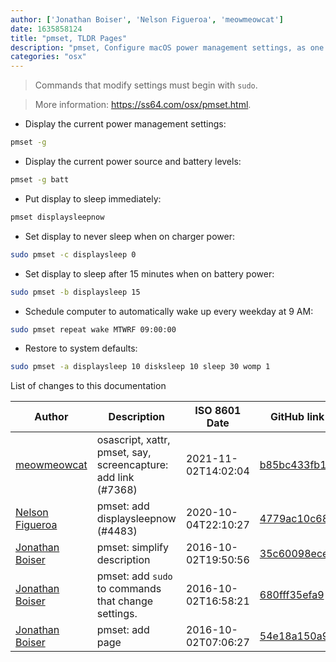 ```yaml
---
author: ['Jonathan Boiser', 'Nelson Figueroa', 'meowmeowcat']
date: 1635858124
title: "pmset, TLDR Pages"
description: "pmset, Configure macOS power management settings, as one might do in System Preferences > Energy Saver."
categories: "osx"
---
```

> Commands that modify settings must begin with `sudo`.

> More information: <https://ss64.com/osx/pmset.html>.

- Display the current power management settings:

```bash
pmset -g
```

- Display the current power source and battery levels:

```bash
pmset -g batt
```

- Put display to sleep immediately:

```bash
pmset displaysleepnow
```

- Set display to never sleep when on charger power:

```bash
sudo pmset -c displaysleep 0
```

- Set display to sleep after 15 minutes when on battery power:

```bash
sudo pmset -b displaysleep 15
```

- Schedule computer to automatically wake up every weekday at 9 AM:

```bash
sudo pmset repeat wake MTWRF 09:00:00
```

- Restore to system defaults:

```bash
sudo pmset -a displaysleep 10 disksleep 10 sleep 30 womp 1
```
List of changes to this documentation


Author | Description | ISO 8601 Date | GitHub link
------|-----|-----|-----
[meowmeowcat](mailto:meowmeowcat1211@gmail.com) | osascript, xattr, pmset, say, screencapture: add link (#7368) | 2021-11-02T14:02:04 | [b85bc433fb19](https://github.com/tldr-pages/tldr/commit/b85bc433fb1916e6fd9b053f9db24284d11fc4e6)
[Nelson Figueroa](mailto:30811275+nelsonfigueroa@users.noreply.github.com) | pmset: add displaysleepnow (#4483) | 2020-10-04T22:10:27 | [4779ac10c681](https://github.com/tldr-pages/tldr/commit/4779ac10c681fa8ed2bbf182e6dd6628152476f9)
[Jonathan Boiser](mailto:jboiser@gmail.com) | pmset: simplify description | 2016-10-02T19:50:56 | [35c60098ece9](https://github.com/tldr-pages/tldr/commit/35c60098ece93857e4164cd08c0b613a66d8600e)
[Jonathan Boiser](mailto:jboiser@gmail.com) | pmset: add `sudo` to commands that change settings. | 2016-10-02T16:58:21 | [680fff35efa9](https://github.com/tldr-pages/tldr/commit/680fff35efa99e9ac8af940636a8bcb2d75162bc)
[Jonathan Boiser](mailto:jboiser@gmail.com) | pmset: add page | 2016-10-02T07:06:27 | [54e18a150a97](https://github.com/tldr-pages/tldr/commit/54e18a150a970e20801a8898c531d1bbd47a49ec)

